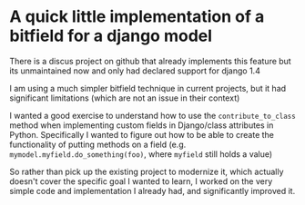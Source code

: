 # A quick little implementation of a bitfield for a django model

There is a discus project on github that already implements this feature
but its unmaintained now and only had declared support for django 1.4

I am using a much simpler bitfield technique in current projects, but it had
significant limitations (which are not an issue in their context)

I wanted a good exercise to understand how to use the `contribute_to_class` method
when implementing custom fields in Django/class attributes in Python. Specifically
I wanted to figure out how to be able to create the functionality of putting methods on
a field (e.g. `mymodel.myfield.do_something(foo)`, where `myfield` still holds a value)

So rather than pick up the existing project to modernize it, which actually doesn't
cover the specific goal I wanted to learn, I worked on the very simple code and implementation
I already had, and significantly improved it.
